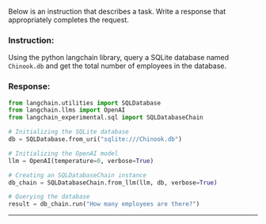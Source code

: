 Below is an instruction that describes a task. Write a response that appropriately completes the request.

### Instruction:
Using the python langchain library, query a SQLite database named `Chinook.db` and get the total number of employees in the database.

### Response:
```python
from langchain.utilities import SQLDatabase
from langchain.llms import OpenAI
from langchain_experimental.sql import SQLDatabaseChain

# Initializing the SQLite database
db = SQLDatabase.from_uri("sqlite:///Chinook.db")

# Initializing the OpenAI model
llm = OpenAI(temperature=0, verbose=True)

# Creating an SQLDatabaseChain instance
db_chain = SQLDatabaseChain.from_llm(llm, db, verbose=True)

# Querying the database
result = db_chain.run("How many employees are there?")
```
---
